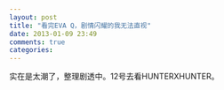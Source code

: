 ```yaml
---
layout: post
title: "看完EVA Q，剧情闪耀的我无法直视"
date: 2013-01-09 23:49
comments: true
categories: 
---
```

实在是太潮了，整理剧透中。12号去看HUNTERXHUNTER。